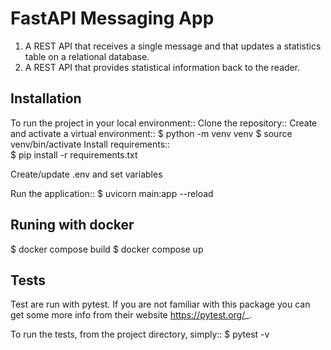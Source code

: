 # FastAPI Messaging App

1. A REST API that receives a single message and that updates a statistics table 
on a relational database. 
2. A REST API that provides statistical information back to the reader.


## Installation
To run the project in your local environment::
Clone the repository::
Create and activate a virtual environment::
  $ python -m venv venv
  $ source venv/bin/activate
Install requirements::  
  $ pip install -r requirements.txt

Create/update .env and set variables

Run the application::
  $ uvicorn main:app --reload

## Runing with docker
  $ docker compose build
  $ docker compose up


## Tests
Test are run with pytest. If you are not familiar with this package you can get some more info from their website <https://pytest.org/>_.

To run the tests, from the project directory, simply::
$ pytest -v
